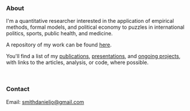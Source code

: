 ### About

I'm a quantitative researcher interested in the application of empirical methods, formal models, and political economy to puzzles in international politics, sports, public health, and medicine.

A repository of my work can be found [here](./#publications). 

You'll find a list of my [publications](./publications), [presentations](./presentations), and [ongoing projects](./ongoing), with links to the articles, analysis, or code, where possible.

<br />

### Contact

Email: [smithdanieljo@gmail.com](mailto:smithdanieljo@gmail.com)
